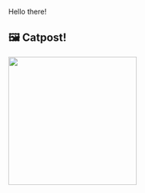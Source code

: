 Hello there!



## 🖼️ Catpost!

<sub>
    <img src="https://cdn2.thecatapi.com/images/4q.jpg" height="256">
</sub>

